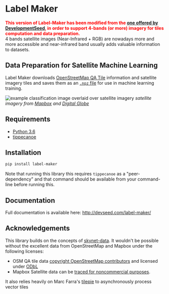 # Label Maker
**<font color="red">This version of Label-Maker has been modified from the [one offered by DevelopmentSeed](https://github.com/developmentseed/label-maker), in order to support 4-bands (or more) imagery for tiles computation and data preparation.</font>**  
4 bands satellite images (Near-Infrared + RGB) are nowadays more and more accessible and near-infrared band usually adds valuable information to datasets.

## Data Preparation for Satellite Machine Learning

Label Maker downloads [OpenStreetMap QA Tile]((https://osmlab.github.io/osm-qa-tiles/)) information and satellite imagery tiles and saves them as an [`.npz` file](https://docs.scipy.org/doc/numpy/reference/generated/numpy.savez.html) for use in machine learning training.

![example classification image overlaid over satellite imagery](examples/images/classification.png)
_satellite imagery from [Mapbox](https://www.mapbox.com/) and [Digital Globe](https://www.digitalglobe.com/)_

## Requirements
- [Python 3.6](https://www.python.org/)
- [tippecanoe](https://github.com/mapbox/tippecanoe)

## Installation

```bash
pip install label-maker
```

Note that running this library this requires `tippecanoe` as a "peer-dependency" and that command should be available from your command-line before running this.

## Documentation

Full documentation is available here: http://devseed.com/label-maker/

## Acknowledgements

This library builds on the concepts of [skynet-data](https://github.com/developmentseed/skynet-data). It wouldn't be possible without the excellent data from OpenStreetMap and Mapbox under the following licenses:
- OSM QA tile data [copyright OpenStreetMap contributors](http://www.openstreetmap.org/copyright) and licensed under [ODbL](http://opendatacommons.org/licenses/odbl/)
- Mapbox Satellite data can be [traced for noncommercial purposes](https://www.mapbox.com/tos/#[YmtMIywt]).

It also relies heavily on Marc Farra's [tilepie](https://github.com/kamicut/tilepie) to asynchronously process vector tiles
